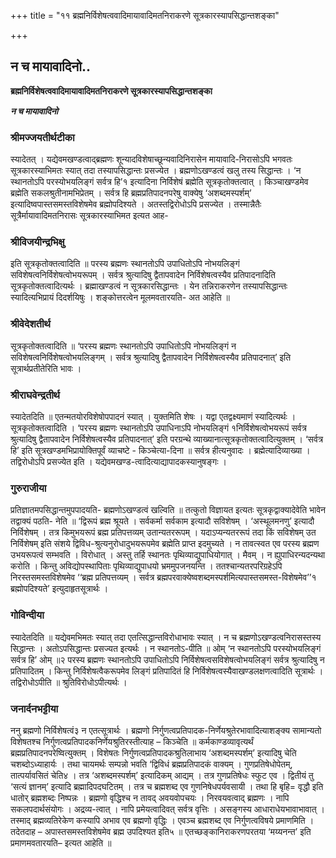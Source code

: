 +++
title = "११ ब्रह्मनिर्विशेषत्ववादिमायावादिमतनिराकरणे सूत्रकारस्यापसिद्धान्तशङ्का"

+++


## न च मायावादिनो..

**ब्रह्मनिर्विशेषत्ववादिमायावादिमतनिराकरणे सूत्रकारस्यापसिद्धान्तशङ्का**

***न च मायावादिनो***

### **श्रीमज्जयतीर्थटीका**

स्यादेतत् । यद्येवमखण्डत्वाद्ब्रह्मणः शून्यादविशेषाच्छून्यवादिनिरासेन मायावादि-निरासोऽपि भगवतः सूत्रकारस्याभिमतः स्यात् तदा तस्यापसिद्धान्तः प्रसज्येत । ब्रह्मणोऽखण्डत्वं खलु तस्य सिद्धान्तः । ‘न स्थानतोऽपि परस्योभयलिङ्गं सर्वत्र हि’१ इत्यादिना निर्विशेषं ब्रह्मेति सूत्रकृतोक्तत्वात् । किञ्चाखण्डमेव ब्रह्मेति सकलश्रुतीनामभिप्रेतम् । सर्वत्र हि ब्रह्मप्रतिपादनपरेषु वाक्येषु ‘अशब्दमस्पर्शम्’ इत्यादिष्वपास्तसमस्तविशेषमेव ब्रह्मोपदिश्यते । अतस्तद्विरोधोऽपि प्रसज्येत । तस्मान्नैतैः सूत्रैर्मायावादिमतनिरासः सूत्रकारस्याभिमत इत्यत आह-

### **श्रीविजयीन्द्रभिक्षु**

इति सूत्रकृतोक्तत्वादिति ॥ परस्य ब्रह्मणः स्थानतोऽपि उपाधितोऽपि नोभयलिङ्गं सविशेषत्वनिर्विशेषत्वोभयरूपम् । सर्वत्र श्रुत्यादिषु द्वैतापवादेन निर्विशेषत्वस्यैव प्रतिपादनादिति सूत्रकृतोक्तत्वादित्यर्थः । ब्रह्माखण्डत्वं न सूत्रकारसिद्धान्तः । येन तन्निराकरणेन तस्यापसिद्धान्तः स्यादित्यभिप्रायं दिदर्शयिषुः । शङ्कोत्तरत्वेन मूलमवतारयति- अत आहेति ॥

### **श्रीवेदेशतीर्थ**

सूत्रकृतोक्तत्वादिति ॥ ‘परस्य ब्रह्मणः स्थानतोऽपि उपाधितोऽपि नोभयलिङ्गं न सविशेषत्वनिर्विशेषत्वोभयलिङ्गम् । सर्वत्र श्रुत्यादिषु द्वैतापवादेन निर्विशेषत्वस्यैव प्रतिपादनात्’ इति सूत्रार्थप्रतीतेरिति भावः ।

### **श्रीराघवेन्द्रतीर्थ**

स्यादेतदिति ॥ एतन्मतयोरविशेषोपपादनं स्यात् । युक्तमिति शेषः । यद्वा एतद्वक्ष्यमाणं स्यादित्यर्थः । सूत्रकृतोक्तत्वादिति । ‘परस्य ब्रह्मणः स्थानतोऽपि उपाधिनाऽपि नोभयलिङ्गं १निर्विशेषत्वोभयरूपं सर्वत्र श्रुत्यादिषु द्वैतापवादेन निर्विशेषत्वस्यैव प्रतिपादनात्’ इति परग्रन्थे व्याख्यानात्सूत्रकृतोक्तत्वादित्युक्तम् । ‘सर्वत्र हि’ इति सूत्रखण्डमभिप्रायोक्तिपूर्वं व्याचष्टे - किञ्चेत्या-दिना ॥ सर्वत्र हीत्यनुवादः । ब्रह्मेत्यादिव्याख्या । तद्विरोधोऽपि प्रसज्येत इति । यद्येवमखण्ड-त्वादित्याद्यापादकस्यानुषङ्गः ।

### **गुरुराजीया**

प्रतिज्ञातमपसिद्धान्तमुपपादयति- ब्रह्मणोऽखण्डत्वं खल्विति ॥ तत्कुतो विज्ञायत इत्यतः सूत्रकृद्वाक्यादेवेति भावेन तद्वाक्यं पठति- नेति ॥ ‘द्विरूपं ब्रह्म श्रूयते । सर्वकर्मा सर्वकाम इत्यादौ सविशेषम् । ‘अस्थूलमनणु’ इत्यादौ निर्विशेषम् । तत्र किमुभयरूपं ब्रह्म प्रतिपत्तव्यम् उतान्यतररूपम् । यदाऽप्यन्यतररूपं तदा किं सविशेषम् उत निर्विशेषम् इति संशये द्विविध-श्रुत्यनुरोधादुभयरूपमेव ब्रह्मेति प्राप्त इदमुच्यते । न तावत्स्वत एव परस्य ब्रह्मण उभयरूपत्वं सम्भवति । विरोधात् । अस्तु तर्हि स्थानतः पृथिव्याद्युपाधियोगात् । मैवम् । न ह्युपाधिरन्यदन्यथा करोति । किन्तु अविद्योपस्थापिताः पृथिव्याद्युपाधयो भ्रममुपजनयन्ति । ततश्चान्यतरपरिग्रहेऽपि निरस्तसमस्तविशेषमेव ‘‘ब्रह्म प्रतिपत्तव्यम् । सर्वत्र ब्रह्मपरवाक्येष्वशब्दमस्पर्शमित्यपास्तसमस्त-विशेषमेव’’१ ब्रह्मोपदिश्यते’ इत्युदाहृतसूत्रार्थः ।

### **गोविन्दीया**

स्यादेतदिति ॥ यद्येवमभिमतः स्यात् तदा एतत्सिद्धान्तविरोधाभावः स्यात् । न च ब्रह्मणोऽखण्डत्वनिरासस्तस्य सिद्धान्तः । अतोऽपसिद्धान्तः प्रसज्यत इत्यर्थः । न स्थानतोऽ-पीति ॥ ओम् ‘न स्थानतोऽपि परस्योभयलिङ्गं सर्वत्र हि’ ओम् ॥२ परस्य ब्रह्मणः स्थानतोऽपि उपाधितोऽपि निर्विशेषत्वसविशेषत्वोभयलिङ्गं सर्वत्र श्रुत्यादिषु न प्रतिपादितम् । किन्तु निर्विशेषत्वैकरूपमेव लिङ्गं प्रतिपादितं हि निर्विशेषत्वस्यैवाखण्डलक्षणत्वादिति सूत्रार्थः । तद्विरोधोऽपीति ॥ श्रुतिविरोधोऽपीत्यर्थः ।

### **जनार्दनभट्टीया**

ननु ब्रह्मणो निर्विशेषत्वं३ न एतत्सूत्रार्थः । ब्रह्मणो निर्गुणत्वप्रतिपादक-निर्णेयश्रुतेरभावादित्याशङ्क्य सामान्यतो विशेषतश्च निर्गुणत्वप्रतिपादकनिर्णेयश्रुतिरस्तीत्याह – किञ्चेति ॥ कर्मकाण्डव्यावृत्यर्थं ब्रह्मप्रतिपादनपरेष्वित्युक्तम् । विशेषतः निर्गुणत्वप्रतिपादकश्रुतिलाभाय ‘अशब्दमस्पर्शम्’ इत्यादिषु चेति चशब्दोऽध्याहार्यः । तथा चायमर्थः सम्पन्नो भवति ‘द्विविधं ब्रह्मप्रतिपादकं वाक्यम् । गुणप्रतिषेधोपेतम्, तात्पर्यावसितं चेति४ । तत्र ‘अशब्दमस्पर्शम्’ इत्यादिकम् आद्यम् । तत्र गुणप्रतिषेधः स्फुट एव । द्वितीयं तु ‘सत्यं ज्ञानम्’ इत्यादि ब्रह्मादिपदघटितम् । तत्र च ब्रह्मशब्द एव गुणनिषेधपर्यवसायी । तथा हि बृहि= वृद्धौ इति धातोर् ब्रह्मशब्दः निष्पन्नः । ब्रह्मणो वृद्धिश्च न तावद् अवयवोपचयः । निरवयवत्वाद् ब्रह्मणः । नापि सकलपदार्थसंयोगः । अद्रव्य-त्वात् । नापि प्रमेयत्वादिवत् सर्वत्र वृत्तिः । असङ्गस्य आधाराधेयभावाभावात् । तस्माद् ब्रह्मव्यतिरेकेण कस्यापि अभाव एव ब्रह्मणो वृद्धिः । एवञ्च ब्रह्मशब्द एव निर्गुणत्वविषये प्रमाणमिति । तदेतदाह – अपास्तसमस्तविशेषमेव ब्रह्म उपदिश्यत इति५ ॥ एतच्छङ्कानिराकरणपरतया ‘मय्यनन्त’ इति प्रमाणमवतारयति– इत्यत आहेति ॥

